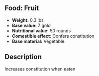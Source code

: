 ## Food: Fruit
- **Weight:** 0.3 lbs
- **Base value:** 7 gold
- **Nutritional value:** 50 rounds
- **Comestible effect:** Confers constitution
- **Base material:** Vegetable
## Description
Increases constitution when eaten
